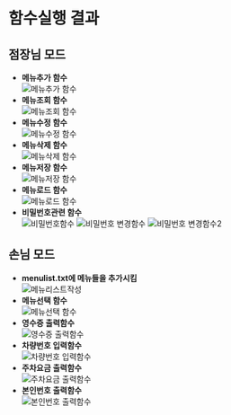 # 함수실행 결과
## 점장님 모드
- **메뉴추가 함수**        
![메뉴추가 함수](https://user-images.githubusercontent.com/100466772/167415006-ceaf0db1-85aa-449e-8b38-1a8c38c4a9d2.PNG)
- **메뉴조회 함수**    
![메뉴조회 함수](https://user-images.githubusercontent.com/100466772/167415226-fb694cb3-ee89-4d0e-8302-09b8cf28b54e.PNG)
- **메뉴수정 함수**     
![메뉴수정 함수](https://user-images.githubusercontent.com/100466772/167415344-736aad98-d075-4123-b9ac-68c073a8374a.PNG)
- **메뉴삭제 함수**     
![메뉴삭제 함수](https://user-images.githubusercontent.com/100466772/167415436-532a4777-e096-4709-a5cd-114a0ae662dd.PNG)
- **메뉴저장 함수**    
![메뉴저장 함수](https://user-images.githubusercontent.com/100466772/167415652-0a8cb947-d8e2-4e71-8224-2163e4f072d7.PNG)
- **메뉴로드 함수**    
![메뉴로드 함수](https://user-images.githubusercontent.com/100466772/167415678-3e90df43-8354-488e-91af-f58bb8355754.PNG)
- **비밀번호관련 함수**     
![비밀번호함수](https://user-images.githubusercontent.com/100466772/167415521-3bb11669-8039-441a-8b7c-c9e2988cbbf0.PNG)
![비밀번호 변경함수](https://user-images.githubusercontent.com/100466772/167415536-1f68d4e1-2f79-4d9c-9aed-284745ca7cb9.PNG)
![비밀번호 변경함수2](https://user-images.githubusercontent.com/100466772/167415552-36ada8de-f3ab-4fa5-87ee-3cbc7e3fab2e.PNG)
## 손님 모드
- **menulist.txt에 메뉴들을 추가시킴**       
![메뉴리스트작성](https://user-images.githubusercontent.com/100466772/168306122-033de511-f38c-41ad-a947-f2563cd5ee78.PNG)
- **메뉴선택 함수**       
![메뉴선택 함수](https://user-images.githubusercontent.com/100466772/168306743-9266511e-a8e4-4865-9381-f21875c2c768.PNG)
- **영수증 출력함수**            
![영수증 출력함수](https://user-images.githubusercontent.com/100466772/168311711-7df0e9b3-ff2b-447c-aa4d-f91b9ae2595d.PNG)
- **차량번호 입력함수**            
![차량번호 입력함수](https://user-images.githubusercontent.com/100466772/168311750-957527f7-69f1-4c4d-89d6-f353666e1d74.PNG)
- **주차요금 출력함수**           
![주차요금 출력함수](https://user-images.githubusercontent.com/100466772/168311783-a12f2e13-b7d5-49bd-8175-dc5474ee209e.PNG)
- **본인번호 출력함수**                  
![본인번호 출력함수](https://user-images.githubusercontent.com/100466772/168314090-9fd7851a-945d-4d9d-8703-b739754f12e3.PNG)
